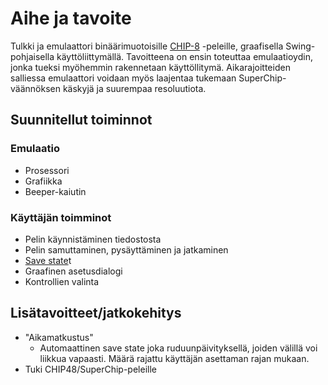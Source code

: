 
# Aihe ja tavoite

Tulkki ja emulaattori binäärimuotoisille [CHIP-8](https://en.wikipedia.org/wiki/CHIP-8)
-peleille, graafisella Swing-pohjaisella käyttöliittymällä. Tavoitteena on ensin toteuttaa emulaatioydin, jonka tueksi myöhemmin rakennetaan käyttöllitymä. Aikarajoitteiden salliessa emulaattori voidaan myös laajentaa tukemaan SuperChip-väännöksen käskyjä ja suurempaa resoluutiota.

## Suunnitellut toiminnot

### Emulaatio
* Prosessori
* Grafiikka
* Beeper-kaiutin

### Käyttäjän toimminot
* Pelin käynnistäminen tiedostosta
* Pelin samuttaminen, pysäyttäminen ja jatkaminen
* [Save state](https://en.wikipedia.org/wiki/Saved_game#Save_states)t
* Graafinen asetusdialogi
 * Kontrollien valinta

## Lisätavoitteet/jatkokehitys
* "Aikamatkustus"
  * Automaattinen save state joka ruduunpäivityksellä, joiden välillä voi liikkua vapaasti. Määrä rajattu käyttäjän asettaman rajan mukaan.
* Tuki CHIP48/SuperChip-peleille